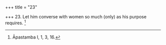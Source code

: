+++
title = "23"

+++
23. Let him converse with women so much (only) as his purpose requires. [^19] 


[^19]:  Āpastamba I, 1, 3, 16.
